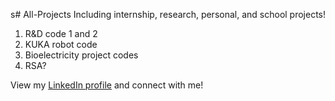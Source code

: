 s# All-Projects
Including internship, research, personal, and school projects!

1. R&D code 1 and 2
2. KUKA robot code
3. Bioelectricity project codes
4. RSA?

View my [LinkedIn profile](https://www.linkedin.com/in/krystallan/) and connect with me!
